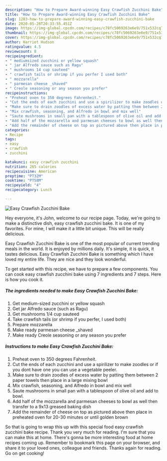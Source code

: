 ```yaml
---
description: "How to Prepare Award-winning Easy Crawfish Zucchini Bake"
title: "How to Prepare Award-winning Easy Crawfish Zucchini Bake"
slug: 1283-how-to-prepare-award-winning-easy-crawfish-zucchini-bake
date: 2020-05-28T20:33:55.451Z
image: https://img-global.cpcdn.com/recipes/c78fc5069263e6e9/751x532cq70/easy-crawfish-zucchini-bake-recipe-main-photo.jpg
thumbnail: https://img-global.cpcdn.com/recipes/c78fc5069263e6e9/751x532cq70/easy-crawfish-zucchini-bake-recipe-main-photo.jpg
cover: https://img-global.cpcdn.com/recipes/c78fc5069263e6e9/751x532cq70/easy-crawfish-zucchini-bake-recipe-main-photo.jpg
author: Harriet Hudson
ratingvalue: 4.5
reviewcount: 8
recipeingredient:
- " mediumsized zucchini or yellow squash"
- " jar Alfredo sauce such as Ragu"
- " mushrooms 14 cup sauteed"
- " crawfish tails or shrimp if you perfer I used both"
- " mozzarella"
- " parmesan cheese _shaved"
- " Creole seasoning or any season you prefer"
recipeinstructions:
- "Preheat oven to 350 degrees Fahrenheit."
- "Cut the ends of each zucchini and use a spirilizer to make zoodles or if you dont have one you can use a vegetable peeler."
- "Make sure to drain zoodles of excess water by patting them between 2 paper towels then place in a large mixing bowl"
- "Mix crawfish, seasoning, and Alfredo in bowl and mix well"
- "Saute mushrooms in small pan with a tablespoon of olive oil and add to bowl."
- "Add half of the mozzarella and parmesan cheeses to bowl as well then transfer to a 9x13 greased baking dish"
- "Add the remainder of cheese on top as pictured above then place in preheated oven for 20-30 minutes or until golden brown"
categories:
- Recipe
tags:
- easy
- crawfish
- zucchini

katakunci: easy crawfish zucchini 
nutrition: 265 calories
recipecuisine: American
preptime: "PT32M"
cooktime: "PT58M"
recipeyield: "4"
recipecategory: Lunch

---
```



![Easy Crawfish Zucchini Bake](https://img-global.cpcdn.com/recipes/c78fc5069263e6e9/751x532cq70/easy-crawfish-zucchini-bake-recipe-main-photo.jpg)

Hey everyone, it's John, welcome to our recipe page. Today, we're going to make a distinctive dish, easy crawfish zucchini bake. It is one of my favorites. For mine, I will make it a little bit unique. This will be really delicious.



Easy Crawfish Zucchini Bake is one of the most popular of current trending meals in the world. It is enjoyed by millions daily. It's simple, it is quick, it tastes delicious. Easy Crawfish Zucchini Bake is something which I have loved my entire life. They are nice and they look wonderful.


To get started with this recipe, we have to prepare a few components. You can cook easy crawfish zucchini bake using 7 ingredients and 7 steps. Here is how you cook it.

<!--inarticleads1-->

##### The ingredients needed to make Easy Crawfish Zucchini Bake:

1. Get  medium-sized zucchini or yellow squash
1. Get  jar Alfredo sauce (such as Ragu)
1. Get  mushrooms 1/4 cup sauteed
1. Take  crawfish tails (or shrimp if you perfer, I used both)
1. Prepare  mozzarella
1. Make ready  parmesan cheese _shaved
1. Make ready  Creole seasoning or any season you prefer




<!--inarticleads2-->

##### Instructions to make Easy Crawfish Zucchini Bake:

1. Preheat oven to 350 degrees Fahrenheit.
1. Cut the ends of each zucchini and use a spirilizer to make zoodles or if you dont have one you can use a vegetable peeler.
1. Make sure to drain zoodles of excess water by patting them between 2 paper towels then place in a large mixing bowl
1. Mix crawfish, seasoning, and Alfredo in bowl and mix well
1. Saute mushrooms in small pan with a tablespoon of olive oil and add to bowl.
1. Add half of the mozzarella and parmesan cheeses to bowl as well then transfer to a 9x13 greased baking dish
1. Add the remainder of cheese on top as pictured above then place in preheated oven for 20-30 minutes or until golden brown




So that is going to wrap this up with this special food easy crawfish zucchini bake recipe. Thank you very much for reading. I'm sure that you can make this at home. There's gonna be more interesting food at home recipes coming up. Remember to bookmark this page on your browser, and share it to your loved ones, colleague and friends. Thanks again for reading. Go on get cooking!
